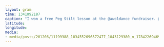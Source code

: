 ```yaml
---
layout: gram
time: 1341092187
caption: "I won a free Peg Stilt lesson at the @awoldance fundraiser. @n8duke and I killed it! :D"
latitude: 
longitude: 
media:
- media/posts/201206/11199388_1034552696572477_1043129380_n_17842269469000351.jpg
---
```

